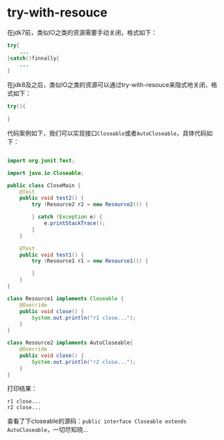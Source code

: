 # try-with-resouce

在jdk7前，类似IO之类的资源需要手动关闭，格式如下：

```java
try{
	...
}catch()finnally{
	...
}
```

在jdk8及之后，类似IO之类的资源可以通过try-with-resouce来隐式地关闭，格式如下：

```java
try(){
	
}
```

代码案例如下，我们可以实现接口`Closeable`或者`AutoCloseable`，具体代码如下：

```java

import org.junit.Test;

import java.io.Closeable;

public class CloseMain {
    @Test
    public void test2() {
        try (Resource2 r2 = new Resource2()) {

        } catch (Exception e) {
            e.printStackTrace();
        }
    }

    @Test
    public void test1() {
        try (Resource1 r1 = new Resource1()) {

        }
    }
}

class Resource1 implements Closeable {
    @Override
    public void close() {
        System.out.println("r1 close...");
    }
}

class Resource2 implements AutoCloseable{
    @Override
    public void close() {
        System.out.println("r2 close...");
    }
}
```

打印结果：

```
r1 close...
r2 close...
```

查看了下closeable的源码：`public interface Closeable extends AutoCloseable`，一切尽知晓...

